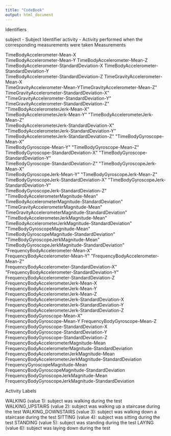 ```yaml
---
title: "CodeBook"
output: html_document
---
```


Identifiers

subject - Subject Identifier
activity - Activity performed when the corresponding measurements were taken
Measurements

TimeBodyAccelerometer-Mean-X                             
TimeBodyAccelerometer-Mean-Y
TimeBodyAccelerometer-Mean-Z                             
TimeBodyAccelerometer-StandardDeviation-X
TimeBodyAccelerometer-StandardDeviation-Y                
TimeBodyAccelerometer-StandardDeviation-Z
TimeGravityAccelerometer-Mean-X                          
TimeGravityAccelerometer-Mean-YTimeGravityAccelerometer-Mean-Z"                          
TimeGravityAccelerometer-StandardDeviation-X"              "TimeGravityAccelerometer-StandardDeviation-Y"             
TimeGravityAccelerometer-StandardDeviation-Z"              "TimeBodyAccelerometerJerk-Mean-X"                         
TimeBodyAccelerometerJerk-Mean-Y"                          "TimeBodyAccelerometerJerk-Mean-Z"                         
TimeBodyAccelerometerJerk-StandardDeviation-X"             "TimeBodyAccelerometerJerk-StandardDeviation-Y"            
TimeBodyAccelerometerJerk-StandardDeviation-Z"             "TimeBodyGyroscope-Mean-X"                                 
TimeBodyGyroscope-Mean-Y"                                  "TimeBodyGyroscope-Mean-Z"                                 
TimeBodyGyroscope-StandardDeviation-X"                     "TimeBodyGyroscope-StandardDeviation-Y"                    
TimeBodyGyroscope-StandardDeviation-Z"                     "TimeBodyGyroscopeJerk-Mean-X"                             
TimeBodyGyroscopeJerk-Mean-Y"                              "TimeBodyGyroscopeJerk-Mean-Z"                             
TimeBodyGyroscopeJerk-StandardDeviation-X"                 "TimeBodyGyroscopeJerk-StandardDeviation-Y"                
TimeBodyGyroscopeJerk-StandardDeviation-Z"                 "TimeBodyAccelerometerMagnitude-Mean"                      
TimeBodyAccelerometerMagnitude-StandardDeviation"          "TimeGravityAccelerometerMagnitude-Mean"                   
TimeGravityAccelerometerMagnitude-StandardDeviation"       "TimeBodyAccelerometerJerkMagnitude-Mean"                  
TimeBodyAccelerometerJerkMagnitude-StandardDeviation"      "TimeBodyGyroscopeMagnitude-Mean"                          
TimeBodyGyroscopeMagnitude-StandardDeviation"              "TimeBodyGyroscopeJerkMagnitude-Mean"                      
TimeBodyGyroscopeJerkMagnitude-StandardDeviation"          "FrequencyBodyAccelerometer-Mean-X"                        
FrequencyBodyAccelerometer-Mean-Y"                         "FrequencyBodyAccelerometer-Mean-Z"                        
FrequencyBodyAccelerometer-StandardDeviation-X"            "FrequencyBodyAccelerometer-StandardDeviation-Y"           
FrequencyBodyAccelerometer-StandardDeviation-Z
FrequencyBodyAccelerometerJerk-Mean-X                    
FrequencyBodyAccelerometerJerk-Mean-Y
FrequencyBodyAccelerometerJerk-Mean-Z                    
FrequencyBodyAccelerometerJerk-StandardDeviation-X
FrequencyBodyAccelerometerJerk-StandardDeviation-Y       
FrequencyBodyAccelerometerJerk-StandardDeviation-Z
FrequencyBodyGyroscope-Mean-X"                            
FrequencyBodyGyroscope-Mean-Y
FrequencyBodyGyroscope-Mean-Z                            
FrequencyBodyGyroscope-StandardDeviation-X
FrequencyBodyGyroscope-StandardDeviation-Y
FrequencyBodyGyroscope-StandardDeviation-Z
FrequencyBodyAccelerometerMagnitude-Mean                 
FrequencyBodyAccelerometerMagnitude-StandardDeviation
FrequencyBodyAccelerometerJerkMagnitude-Mean             
FrequencyBodyAccelerometerJerkMagnitude-StandardDeviation
FrequencyGyroscopeMagnitude-Mean
FrequencyBodyGyroscopeMagnitude-StandardDeviation
FrequencyBodyGyroscopeJerkMagnitude-Mean
FrequencyBodyGyroscopeJerkMagnitude-StandardDeviation    

Activity Labels


WALKING (value 1): subject was walking during the test
WALKING_UPSTAIRS (value 2): subject was walking up a staircase during the test
WALKING_DOWNSTAIRS (value 3): subject was walking down a staircase during the test
SITTING (value 4): subject was sitting during the test
STANDING (value 5): subject was standing during the test
LAYING (value 6): subject was laying down during the test
